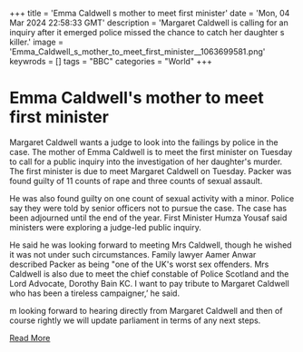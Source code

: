 +++
title = 'Emma Caldwell s mother to meet first minister'
date = 'Mon, 04 Mar 2024 22:58:33 GMT'
description = 'Margaret Caldwell is calling for an inquiry after it emerged police missed the chance to catch her daughter s killer.'
image = 'Emma_Caldwell_s_mother_to_meet_first_minister__1063699581.png'
keywrods =  []
tags = "BBC" 
categories = "World" 
+++

# Emma Caldwell's mother to meet first minister

Margaret Caldwell wants a judge to look into the failings by police in the case.
The mother of Emma Caldwell is to meet the first minister on Tuesday to call for a public inquiry into the investigation of her daughter<bb>'s murder.
The first minister is due to meet Margaret Caldwell on Tuesday.
Packer was found guilty of 11 counts of rape and three counts of sexual assault.

He was also found guilty on one count of sexual activity with a minor.
Police say they were told by senior officers not to pursue the case.
The case has been adjourned until the end of the year.
First Minister Humza Yousaf said ministers were exploring a judge-led public inquiry.

He said he was looking forward to meeting Mrs Caldwell, though he wished it was not under such circumstances.
Family lawyer Aamer Anwar described Packer as being <bb>"one of the UK<bb>'s worst sex offenders.
Mrs Caldwell is also due to meet the chief constable of Police Scotland and the Lord Advocate, Dorothy Bain KC.
I want to pay tribute to Margaret Caldwell who has been a tireless campaigner,’ he said.

m looking forward to hearing directly from Margaret Caldwell and then of course rightly we will update parliament in terms of any next steps.


[Read More](https://www.bbc.co.uk/news/uk-scotland-glasgow-west-68470435)
